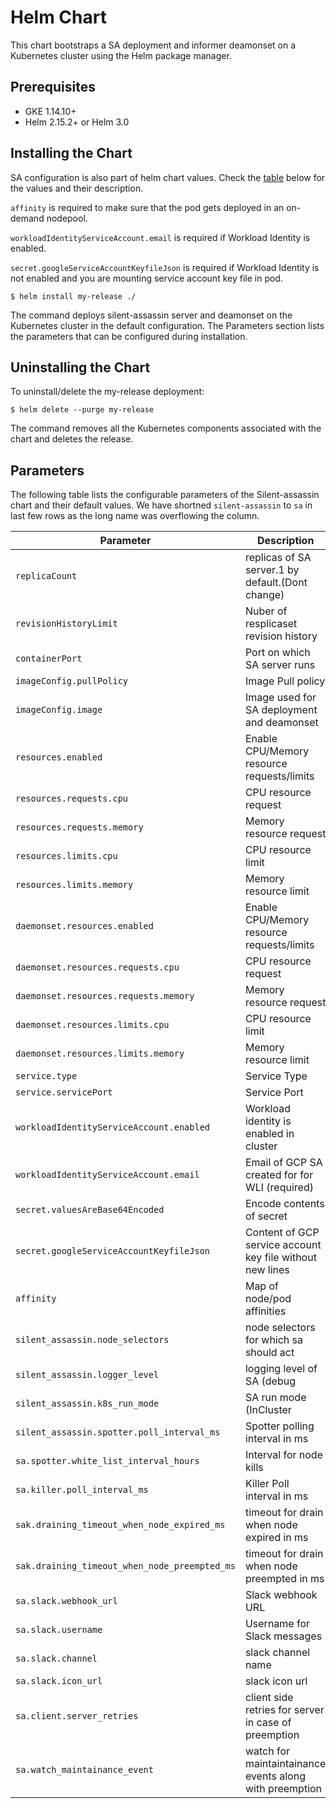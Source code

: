 # Helm Chart
This chart bootstraps a SA deployment and informer deamonset on a Kubernetes cluster using the Helm package manager.

## Prerequisites
- GKE 1.14.10+
- Helm 2.15.2+ or Helm 3.0

## Installing the Chart

SA configuration is also part of helm chart values. Check the [table](#parameters) below for the values and their description.

`affinity` is required to make sure that the pod gets deployed in an on-demand nodepool.

`workloadIdentityServiceAccount.email` is required if Workload Identity is enabled.

`secret.googleServiceAccountKeyfileJson` is required if Workload Identity is not enabled and you are mounting service account key file in pod.

```
$ helm install my-release ./
```

The command deploys silent-assassin server and deamonset on the Kubernetes cluster in the default configuration. The Parameters section lists the parameters that can be configured during installation.

## Uninstalling the Chart
To uninstall/delete the my-release deployment:
```
$ helm delete --purge my-release
```
The command removes all the Kubernetes components associated with the chart and deletes the release.

## Parameters
The following table lists the configurable parameters of the Silent-assassin chart and their default values.
We have shortned `silent-assassin` to `sa` in last few rows as the long name was overflowing the column.

| Parameter                                              | Description                                                   |  Default                                   |
|--------------------------------------------------------|---------------------------------------------------------------|--------------------------------------------|
| `replicaCount`                                         | replicas of SA server.1 by default.(Dont change)              | `1`                                        |
| `revisionHistoryLimit`                                 | Nuber of resplicaset revision history                         | `4`                                        |
| `containerPort`                                        | Port on which SA server runs                                  | `8080`                                     |
| `imageConfig.pullPolicy`                               | Image Pull policy                                             | `Always`                                   |
| `imageConfig.image`                                    | Image used for SA deployment and deamonset                    | `rapidolabs/silent-assassin:latest`        |
| `resources.enabled`                                    | Enable CPU/Memory resource requests/limits                    | `true`                                     |
| `resources.requests.cpu`                               | CPU resource request                                          | `20m`                                      |
| `resources.requests.memory`                            | Memory resource request                                       | `20Mi`                                     |
| `resources.limits.cpu`                                 | CPU resource limit                                            | `100m`                                     |
| `resources.limits.memory`                              | Memory resource limit                                         | `100Mi`                                    |
| `daemonset.resources.enabled`                          | Enable CPU/Memory resource requests/limits                    | `true`                                     |
| `daemonset.resources.requests.cpu`                     | CPU resource request                                          | `10m`                                      |
| `daemonset.resources.requests.memory`                  | Memory resource request                                       | `10Mi`                                     |
| `daemonset.resources.limits.cpu`                       | CPU resource limit                                            | `20m`                                      |
| `daemonset.resources.limits.memory`                    | Memory resource limit                                         | `20Mi`                                     |
| `service.type`                                         | Service Type                                                  | `ClusterIP`                                |
| `service.servicePort`                                  | Service Port                                                  | `80`                                       |
| `workloadIdentityServiceAccount.enabled`               | Workload identity is enabled in cluster                       | `true`                                     |
| `workloadIdentityServiceAccount.email`                 | Email of GCP SA created for for WLI (required)                | ``                                         |
| `secret.valuesAreBase64Encoded`                        | Encode contents of secret                                     | `false`                                    |
| `secret.googleServiceAccountKeyfileJson`               | Content of GCP service account key file without new lines     | `{"type":"service_account","project_id".}` |
| `affinity`                                             | Map of node/pod affinities                                    | `{}`                                       |
| `silent_assassin.node_selectors`                       | node selectors for which sa should act                        | `cloud.google.com/gke-preemptible=true`    |
| `silent_assassin.logger_level`                         | logging level of SA (debug|info|warn|error)                   | `warn`                                     |
| `silent_assassin.k8s_run_mode`                         | SA run mode (InCluster|OutCluster)                            | `InCluster`                                |
| `silent_assassin.spotter.poll_interval_ms`             | Spotter polling interval in ms                                | `1000`                                     |
| `sa.spotter.white_list_interval_hours`                 | Interval for node kills                                       | `"06:30-08:30,18:30-00:30"`                |
| `sa.killer.poll_interval_ms`                           | Killer Poll interval in ms                                    |  `1000`                                    |
| `sak.draining_timeout_when_node_expired_ms`            | timeout for drain when node expired in ms                     | `300000`                                   |
| `sak.draining_timeout_when_node_preempted_ms`          | timeout for drain when node preempted in ms                   |                                            |
| `sa.slack.webhook_url`                                 | Slack webhook URL                                             | ``                                         |
| `sa.slack.username`                                    | Username for Slack messages                                   | `SILENT-ASSASSIN`                          |
| `sa.slack.channel`                                     | slack channel name                                            | ``                                         |
| `sa.slack.icon_url`                                    | slack icon url                                                | ``                                         |
| `sa.client.server_retries`                             | client side retries for server in case of preemption          | `4`                                        |
| `sa.watch_maintainance_event`                          | watch for maintaintainance events along with preemption       | `false`                                    |


